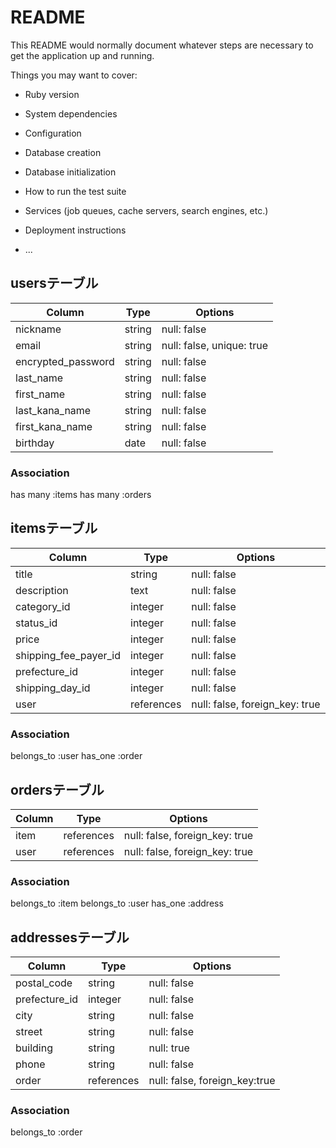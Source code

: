 # README

This README would normally document whatever steps are necessary to get the
application up and running.

Things you may want to cover:

* Ruby version

* System dependencies

* Configuration

* Database creation

* Database initialization

* How to run the test suite

* Services (job queues, cache servers, search engines, etc.)

* Deployment instructions

* ...

## usersテーブル
| Column             | Type   | Options                   |
| ------------------ | ------ | ------------------------- |
| nickname           | string | null: false               |
| email              | string | null: false, unique: true |
| encrypted_password | string | null: false               |
| last_name          | string | null: false               |
| first_name         | string | null: false               |
| last_kana_name     | string | null: false               |
| first_kana_name    | string | null: false               |
| birthday           | date   | null: false               |

### Association
has many :items
has many :orders

## itemsテーブル
| Column                | Type       | Options                        |
| --------------------- | ---------- | ------------------------------ | 
| title                 | string     | null: false                    |
| description           | text       | null: false                    | 
| category_id           | integer    | null: false                    |
| status_id             | integer    | null: false                    |
| price                 | integer    | null: false                    |
| shipping_fee_payer_id | integer    | null: false                    |
| prefecture_id         | integer    | null: false                    |
| shipping_day_id       | integer    | null: false                    |
| user                  | references | null: false, foreign_key: true |

### Association
belongs_to :user
has_one :order

## ordersテーブル
| Column     | Type        |  Options                       |
| ---------- | ----------  | ------------------------------ |
| item       | references  | null: false, foreign_key: true |
| user       | references  | null: false, foreign_key: true |
 
### Association
belongs_to :item
belongs_to :user
has_one :address

## addressesテーブル
|Column          | Type       | Options                       |
| -------------- | ---------- | ----------------------------- |
| postal_code    | string     | null: false                   |
| prefecture_id  | integer    | null: false                   |
| city           | string     | null: false                   |
| street         | string     | null: false                   |
| building       | string     | null: true                    |
| phone          | string     | null: false                   |
| order          | references | null: false, foreign_key:true |

### Association
belongs_to :order
